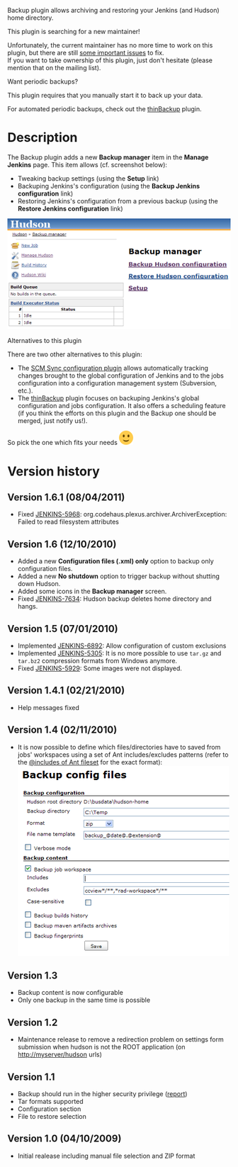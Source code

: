 
Backup plugin allows archiving and restoring your Jenkins (and Hudson)
home directory.

This plugin is searching for a new maintainer!

Unfortunately, the current maintainer has no more time to work on this
plugin, but there are still [some important
issues](http://issues.jenkins-ci.org/secure/IssueNavigator.jspa?mode=hide&reset=true&jqlQuery=project+%3D+JENKINS+AND+status+in+%28Open%2C+%22In+Progress%22%2C+Reopened%29+AND+component+%3D+%27backup%27)
to fix.  
If you want to take ownership of this plugin, just don't hesitate
(please mention that on the mailing list).

Want periodic backups?

This plugin requires that you manually start it to back up your data.

For automated periodic backups, check out the
[thinBackup](https://wiki.jenkins.io/display/JENKINS/thinBackup) plugin.

# Description

The Backup plugin adds a new **Backup manager** item in the **Manage
Jenkins** page. This item allows (cf. screenshot below):

-   Tweaking backup settings (using the **Setup** link)
-   Backuping Jenkins's configuration (using the **Backup Jenkins
    configuration** link)
-   Restoring Jenkins's configuration from a previous backup (using the
    **Restore Jenkins configuration** link)

![](docs/images/backup-01.png)

Alternatives to this plugin

There are two other alternatives to this plugin:

-   The [SCM Sync configuration
    plugin](https://wiki.jenkins.io/display/JENKINS/SCM+Sync+configuration+plugin)
    allows automatically tracking changes brought to the global
    configuration of Jenkins and to the jobs configuration into a
    configuration management system (Subversion, etc.).
-   The [thinBackup](https://wiki.jenkins.io/display/JENKINS/thinBackup)
    plugin focuses on backuping Jenkins's global configuration and jobs
    configuration. It also offers a scheduling feature (if you think the
    efforts on this plugin and the Backup one should be merged, just
    notify us!).

So pick the one which fits your needs
![(smile)](docs/images/smile.svg)

# Version history

## Version 1.6.1 (08/04/2011)

-   Fixed
    [JENKINS-5968](https://issues.jenkins-ci.org/browse/JENKINS-5968):
    org.codehaus.plexus.archiver.ArchiverException: Failed to read
    filesystem attributes

## Version 1.6 (12/10/2010)

-   Added a new **Configuration files (.xml) only** option to backup
    only configuration files.
-   Added a new **No shutdown** option to trigger backup without
    shutting down Hudson.
-   Added some icons in the **Backup manager** screen.
-   Fixed
    [JENKINS-7634](http://issues.jenkins-ci.org/browse/JENKINS-7634):
    Hudson backup deletes home directory and hangs.

## Version 1.5 (07/01/2010)

-   Implemented
    [JENKINS-6892](http://issues.jenkins-ci.org/browse/JENKINS-6892):
    Allow configuration of custom exclusions
-   Implemented
    [JENKINS-5305](http://issues.jenkins-ci.org/browse/JENKINS-5305): It
    is no more possible to use `tar.gz` and `tar.bz2` compression
    formats from Windows anymore.
-   Fixed
    [JENKINS-5929](http://issues.jenkins-ci.org/browse/JENKINS-5929):
    Some images were not displayed.

## Version 1.4.1 (02/21/2010)

-   Help messages fixed

## Version 1.4 (02/11/2010)

-   It is now possible to define which files/directories have to saved
    from jobs' workspaces using a set of Ant includes/excludes patterns
    (refer to the [@includes of Ant
    fileset](http://ant.apache.org/manual/CoreTypes/fileset.html) for
    the exact format):  
    ![](docs/images/backup-02.png)

## Version 1.3

-   Backup content is now configurable
-   Only one backup in the same time is possible

## Version 1.2

-   Maintenance release to remove a redirection problem on settings form
    submission when hudson is not the ROOT application (on
    <http://myserver/hudson> urls)

## Version 1.1

-   Backup should run in the higher security privilege
    ([report](http://www.nabble.com/Minor-permission-error-with-Backup-plugin---unable-to-enter-shutdown-mode---security-enabled-td23664157.html))
-   Tar formats supported
-   Configuration section
-   File to restore selection

## Version 1.0 (04/10/2009)

-   Initial realease including manual file selection and ZIP format
